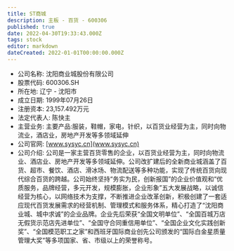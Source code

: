```yaml
---
title: ST商城
description: 主板 - 百货 - 600306
published: true
date: 2022-04-30T19:33:43.000Z
tags: stock
editor: markdown
dateCreated: 2022-01-01T00:00:00.000Z
---
```


- 公司名称: 沈阳商业城股份有限公司
- 股票代码: 600306.SH
- 所在地: 辽宁 - 沈阳市
- 成立日期: 1999年07月26日
- 注册资本: 23,157.492万元
- 法定代表人: 陈快主
- 主营业务: 主要产品:服装，鞋帽，家电，针织，以百货业经营为主，同时向物流业，酒店业，房地产开发等多领域延伸
- 公司官网: [www.sysyc.cn](www.sysyc.cn)
- 公司介绍: 公司是一家主营百货零售的企业，以百货业经营为主，同时向物流业、酒店业、房地产开发等多领域延伸。公司改扩建后的全新商业城涵盖了百货、超市、餐饮、酒店、滑冰场、物流配送等多种功能，实现了传统百货向现代综合百货的跨越。公司始终坚持“务实为民，创新报国”的企业价值观和“优质服务，品牌经营，多元开发，规模膨胀，企业形象”五大发展战略，以诚信经营为核心，以网络技术为支撑，不断推进企业改革创新，积极创建了一套适应现代百货发展需求的经营机制、管理模式和服务体系，精心打造了“沈阳商业城、城中求诚”的企业品牌。企业先后荣获“全国文明单位”、“全国百城万店无假货示范店先进单位”、“全国守合同重信用单位”、“全国企业文化实践创新奖”、“全国模范职工之家”和西班牙国际商业创先公司颁发的“国际白金星质量管理大奖”等多项国家、省、市级以上的荣誉称号。


